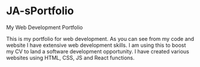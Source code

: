 # JA-sPortfolio
My Web Development Portfolio


This is my portfolio for web development. As you can see from my code and website I have extensive web development skills. I am using this to boost my CV to land a software development opportunity. I have created various websites using HTML, CSS, JS and React functions.
